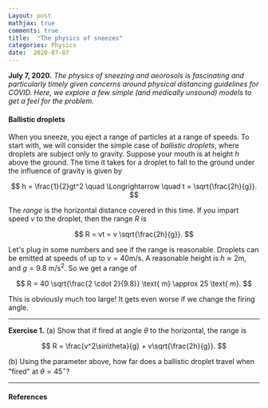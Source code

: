 ```yaml
---
Layout: post
mathjax: true
comments: true
title:  "The physics of sneezes"
categories: Physics
date:  2020-07-07
---
```


**July 7, 2020.** *The physics of sneezing and aeorosols is
  fascinating and particularly timely given concerns around physical
  distancing guidelines for COVID. Here, we explore a few simple (and
  medically unsound) models to get a feel for the problem.*

#### Ballistic droplets

When you sneeze, you eject a range of particles at a range of
speeds.
To start with, we will consider the simple case of *ballistic
droplets*, where droplets are subject only to gravity.
Suppose your mouth is at height $h$ above the ground.
The time it takes for a droplet to fall to the ground under the
influence of gravity is given by

$$
h = \frac{1}{2}gt^2 \quad \Longrightarrow \quad t = \sqrt{\frac{2h}{g}}.
$$

The *range* is the horizontal distance covered in this time.
If you impart speed $v$ to the droplet, then the range $R$ is

$$
R = vt = v \sqrt{\frac{2h}{g}}.
$$

Let's plug in some numbers and see if the range is reasonable.
Droplets can be emitted at speeds of up to $v = 40 \text{m/s}$.
A reasonable height is $h \approx 2 \text{m}$, and $g = 9.8 \text{
m/s}^2$.
So we get a range of

$$
R = 40 \sqrt{\frac{2 \cdot 2}{9.8}} \text{ m} \approx 25 \text{ m}.
$$

This is obviously much too large! It gets even worse if we change the
firing angle.

---

**Exercise 1.** (a) Show that if fired at angle $\theta$ to the
horizontal, the range is

$$
R = \frac{v^2\sin\theta}{g} + v\sqrt{\frac{2h}{g}}.
$$

(b) Using the parameter above, how far does a ballistic droplet travel
when "fired" at $\theta = 45^\circ$?

<!-- 140 m! -->

---

#### References
